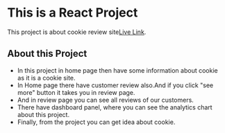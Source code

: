 # This is a React Project

This project is about cookie review site[Live Link](https://cookie-store-analysis.netlify.app/).

## About this Project

* In this project in home page then have some information about cookie as it is a cookie site.
* In Home page there have customer review also.And if you click "see more" button it takes you in review page.
* And in review page you can see all reviews of our customers.
* There have dashboard panel, where you can see the analytics chart about this project.
* Finally, from the project you can get idea about cookie.